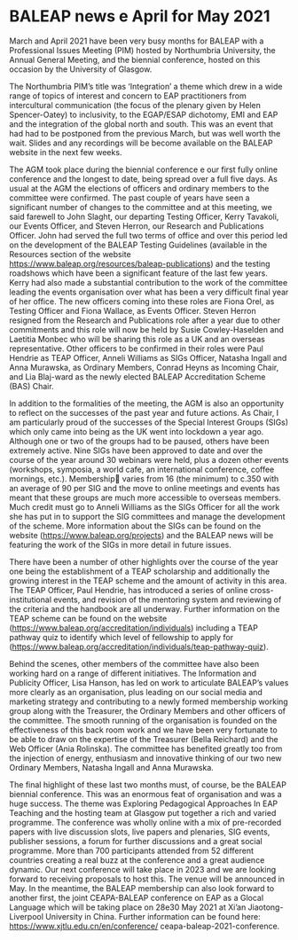 # BALEAP news e April for May 2021

March and April 2021 have been very busy months for BALEAP with a Professional Issues Meeting (PIM) hosted by Northumbria University, the Annual General Meeting, and the biennial conference, hosted on this occasion by the University of Glasgow.

The Northumbria PIM’s title was ‘Integration’ a theme which drew in a wide range of topics of interest and concern to EAP practitioners from intercultural communication (the focus of the plenary given by Helen Spencer-Oatey) to inclusivity, to the EGAP/ESAP dichotomy, EMI and EAP and the integration of the global north and south. This was an event that had had to be postponed from the previous March, but was well worth the wait. Slides and any recordings will be become available on the BALEAP website in the next few weeks.

The AGM took place during the biennial conference e our first fully online conference and the longest to date, being spread over a full five days. As usual at the AGM the elections of officers and ordinary members to the committee were confirmed. The past couple of years have seen a significant number of changes to the committee and at this meeting, we said farewell to John Slaght, our departing Testing Officer, Kerry Tavakoli, our Events Officer, and Steven Herron, our Research and Publications Officer. John had served the full two terms of office and over this period led on the development of the BALEAP Testing Guidelines (available in the Resources section of the website https://www.baleap.org/resources/baleap-publications) and the testing roadshows which have been a significant feature of the last few years. Kerry had also made a substantial contribution to the work of the committee leading the events organisation over what has been a very difficult final year of her office. The new officers coming into these roles are Fiona Orel, as Testing Officer and Fiona Wallace, as Events Officer. Steven Herron resigned from the Research and Publications role after a year due to other commitments and this role will now be held by Susie Cowley-Haselden and Laetitia Monbec who will be sharing this role as a UK and an overseas representative. Other officers to be confirmed in their roles were Paul Hendrie as TEAP Officer, Anneli Williams as SIGs Officer, Natasha Ingall and Anna Murawska, as Ordinary Members, Conrad Heyns as Incoming Chair, and Lia Blaj-ward as the newly elected BALEAP Accreditation Scheme (BAS) Chair.

In addition to the formalities of the meeting, the AGM is also an opportunity to reflect on the successes of the past year and future actions. As Chair, I am particularly proud of the successes of the Special Interest Groups (SIGs) which only came into being as the UK went into lockdown a year ago. Although one or two of the groups had to be paused, others have been extremely active. Nine SIGs have been approved to date and over the course of the year around 30 webinars were held, plus a dozen other events (workshops, symposia, a world cafe, an international conference, coffee mornings, etc.). Membership varies from 16 (the minimum) to c.350 with an average of 90 per SIG and the move to online meetings and events has meant that these groups are much more accessible to overseas members. Much credit must go to Anneli Williams as the SIGs Officer for all the work she has put in to support the SIG committees and manage the development of the scheme. More information about the SIGs can be found on the website (https://www.baleap.org/projects) and the BALEAP news will be featuring the work of the SIGs in more detail in future issues.

There have been a number of other highlights over the course of the year one being the establishment of a TEAP scholarship and additionally the growing interest in the TEAP scheme and the amount of activity in this area. The TEAP Officer, Paul Hendrie, has introduced a series of online cross-institutional events, and revision of the mentoring system and reviewing of the criteria and the handbook are all underway. Further information on the TEAP scheme can be found on the website (https://www.baleap.org/accreditation/individuals) including a TEAP pathway quiz to identify which level of fellowship to apply for (https://www.baleap.org/accreditation/individuals/teap-pathway-quiz).

Behind the scenes, other members of the committee have also been working hard on a range of different initiatives. The Information and Publicity Officer, Lisa Hanson, has led on work to articulate BALEAP’s values more clearly as an organisation, plus leading on our social media and marketing strategy and contributing to a newly formed membership working group along with the Treasurer, the Ordinary Members and other officers of the committee. The smooth running of the organisation is founded on the effectiveness of this back room work and we have been very fortunate to be able to draw on the expertise of the Treasurer (Bella Reichard) and the Web Officer (Ania Rolinska). The committee has benefited greatly too from the injection of energy, enthusiasm and innovative thinking of our two new Ordinary Members, Natasha Ingall and Anna Murawska.

The final highlight of these last two months must, of course, be the BALEAP biennial conference. This was an enormous feat of organisation and was a huge success. The theme was Exploring Pedagogical Approaches In EAP Teaching and the hosting team at Glasgow put together a rich and varied programme. The conference was wholly online with a mix of pre-recorded papers with live discussion slots, live papers and plenaries, SIG events, publisher sessions, a forum for further discussions and a great social programme. More than 700 participants attended from 52 different countries creating a real buzz at the conference and a great audience dynamic. Our next conference will take place in 2023 and we are looking forward to receiving proposals to host this. The venue will be announced in May. In the meantime, the BALEAP membership can also look forward to another first, the joint CEAPA-BALEAP conference on EAP as a Glocal Language which will be taking place on 28e30 May 2021 at Xi’an Jiaotong-Liverpool University in China. Further information can be found here: https://www.xjtlu.edu.cn/en/conference/ ceapa-baleap-2021-conference.